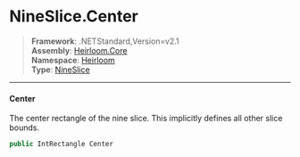 # NineSlice.Center

> **Framework**: .NETStandard,Version=v2.1  
> **Assembly**: [Heirloom.Core][0]  
> **Namespace**: [Heirloom][0]  
> **Type**: [NineSlice][1]  

--------------------------------------------------------------------------------

#### Center

The center rectangle of the nine slice. This implicitly defines all other slice bounds.

```cs
public IntRectangle Center
```

[0]: ../Heirloom.Core.md
[1]: Heirloom.NineSlice.md
